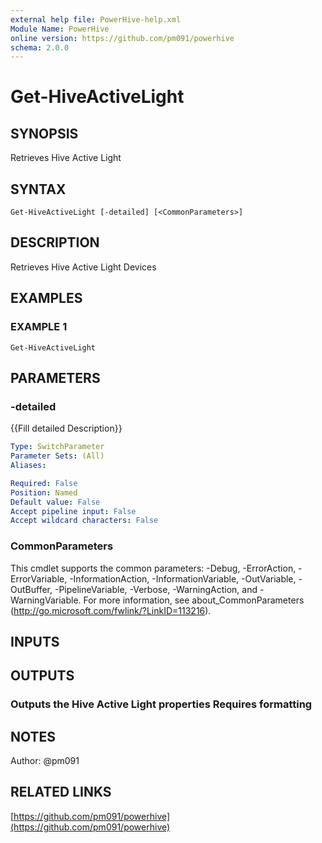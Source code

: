 ```yaml
---
external help file: PowerHive-help.xml
Module Name: PowerHive
online version: https://github.com/pm091/powerhive
schema: 2.0.0
---
```


# Get-HiveActiveLight

## SYNOPSIS
Retrieves Hive Active Light

## SYNTAX

```
Get-HiveActiveLight [-detailed] [<CommonParameters>]
```

## DESCRIPTION
Retrieves Hive Active Light Devices

## EXAMPLES

### EXAMPLE 1
```
Get-HiveActiveLight
```

## PARAMETERS

### -detailed
{{Fill detailed Description}}

```yaml
Type: SwitchParameter
Parameter Sets: (All)
Aliases:

Required: False
Position: Named
Default value: False
Accept pipeline input: False
Accept wildcard characters: False
```

### CommonParameters
This cmdlet supports the common parameters: -Debug, -ErrorAction, -ErrorVariable, -InformationAction, -InformationVariable, -OutVariable, -OutBuffer, -PipelineVariable, -Verbose, -WarningAction, and -WarningVariable. For more information, see about_CommonParameters (http://go.microsoft.com/fwlink/?LinkID=113216).

## INPUTS

## OUTPUTS

### Outputs the Hive Active Light properties Requires formatting

## NOTES
Author: @pm091

## RELATED LINKS

[https://github.com/pm091/powerhive](https://github.com/pm091/powerhive)

